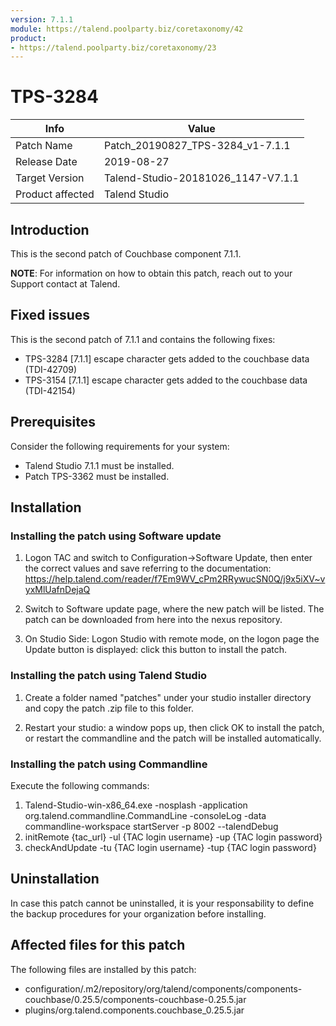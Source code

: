 ```yaml
---
version: 7.1.1
module: https://talend.poolparty.biz/coretaxonomy/42
product:
- https://talend.poolparty.biz/coretaxonomy/23
---
```


# TPS-3284 <!-- mandatory -->

| Info             | Value |
| ---------------- | ---------------- |
| Patch Name       | Patch\_20190827\_TPS-3284\_v1-7.1.1 |
| Release Date     | 2019-08-27 |
| Target Version   | Talend-Studio-20181026\_1147-V7.1.1 |
| Product affected | Talend Studio |

## Introduction <!-- mandatory -->

This is the second patch of Couchbase component 7.1.1.


**NOTE**: For information on how to obtain this patch, reach out to your Support contact at Talend.

## Fixed issues <!-- mandatory -->

This is the second patch of 7.1.1 and contains the following fixes:

- TPS-3284 [7.1.1] escape character gets added to the couchbase data (TDI-42709)
- TPS-3154 [7.1.1] escape character gets added to the couchbase data (TDI-42154)


## Prerequisites <!-- mandatory -->

Consider the following requirements for your system:

- Talend Studio 7.1.1 must be installed.
- Patch TPS-3362 must be installed.


## Installation <!-- mandatory -->

<!--
- Detailed installation steps for the customer.
- If any files need to be backed up before installation, it should be mentioned in this section.
- Two scenarios need to be considered for the installation:
 1. The customer has not yet installed any patch before => provide instructions for this
 2. The customer had installed one previous cumulative patch => provide instructions for this
-->
### Installing the patch using Software update <!-- if applicable -->

1) Logon TAC and switch to Configuration->Software Update, then enter the correct values and save referring to the documentation: https://help.talend.com/reader/f7Em9WV_cPm2RRywucSN0Q/j9x5iXV~vyxMlUafnDejaQ

2) Switch to Software update page, where the new patch will be listed. The patch can be downloaded from here into the nexus repository.

3) On Studio Side: Logon Studio with remote mode, on the logon page the Update button is displayed: click this button to install the patch.

### Installing the patch using Talend Studio <!-- if applicable -->

1) Create a folder named "patches" under your studio installer directory and copy the patch .zip file to this folder.

2) Restart your studio: a window pops up, then click OK to install the patch, or restart the commandline and the patch will be installed automatically.

### Installing the patch using Commandline <!-- if applicable -->

Execute the following commands:

1. Talend-Studio-win-x86_64.exe -nosplash -application org.talend.commandline.CommandLine -consoleLog -data commandline-workspace startServer -p 8002 --talendDebug
2. initRemote {tac_url} -ul {TAC login username} -up {TAC login password}
3. checkAndUpdate -tu {TAC login username} -tup {TAC login password}

## Uninstallation <!-- if applicable -->

In case this patch cannot be uninstalled, it is your responsability to define the backup procedures for your organization before installing.

## Affected files for this patch <!-- if applicable -->

The following files are installed by this patch:

- configuration/.m2/repository/org/talend/components/components-couchbase/0.25.5/components-couchbase-0.25.5.jar
- plugins/org.talend.components.couchbase\_0.25.5.jar